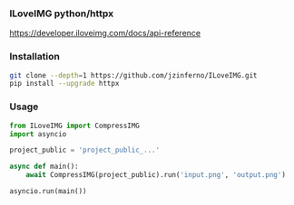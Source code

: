 ### ILoveIMG python/httpx

https://developer.iloveimg.com/docs/api-reference

### Installation

```bash
git clone --depth=1 https://github.com/jzinferno/ILoveIMG.git
pip install --upgrade httpx
```

### Usage

```python
from ILoveIMG import CompressIMG
import asyncio

project_public = 'project_public_...'

async def main():
    await CompressIMG(project_public).run('input.png', 'output.png')

asyncio.run(main())
```